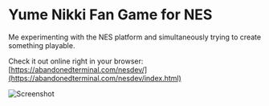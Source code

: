 # Yume Nikki Fan Game for NES
Me experimenting with the NES platform and simultaneously trying to create something playable.

Check it out online right in your browser: [https://abandonedterminal.com/nesdev/](https://abandonedterminal.com/nesdev/index.html)

![Screenshot](https://github.com/smugd/nes-game/raw/master/prototype_1.png "Screenshot")
